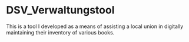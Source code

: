 # DSV_Verwaltungstool
This is a tool I developed as a means of assisting a local union in digitally maintaining their inventory of various books.
